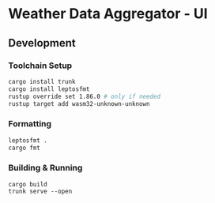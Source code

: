 # Weather Data Aggregator - UI

## Development

### Toolchain Setup

```sh
cargo install trunk
cargo install leptosfmt
rustup override set 1.86.0 # only if needed
rustup target add wasm32-unknown-unknown
```

### Formatting

```sh
leptosfmt .
cargo fmt
```

### Building & Running

```
cargo build
trunk serve --open
```
